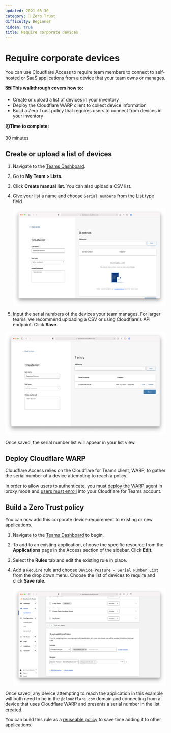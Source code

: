 ```yaml
---
updated: 2021-03-30
category: 🔐 Zero Trust
difficulty: Beginner
hidden: true
title: Require corporate devices
---
```


# Require corporate devices

You can use Cloudflare Access to require team members to connect to self-hosted or SaaS applications from a device that your team owns or manages.

**🗺️ This walkthrough covers how to:**

- Create or upload a list of devices in your inventory
- Deploy the Cloudflare WARP client to collect device information
- Build a Zero Trust policy that requires users to connect from devices in your inventory

**⏲️Time to complete:**

30 minutes

## Create or upload a list of devices

1.  Navigate to the [Teams Dashboard](/cloudflare-one/dash.teams.cloudflare.com/).

2.  Go to **My Team > Lists**.

3.  Click **Create manual list**. You can also upload a CSV list.

4.  Give your list a name and choose `Serial numbers` from the List type field.

    ![Create List](../static/zero-trust-security/corp-device/list-create.png)

5.  Input the serial numbers of the devices your team manages. For larger teams, we recommend uploading a CSV or using Cloudflare's API endpoint. Click **Save**.

![Add Serial Number](../static/zero-trust-security/corp-device/list-add-serial.png)

Once saved, the serial number list will appear in your list view.

## Deploy Cloudflare WARP

Cloudflare Access relies on the Cloudflare for Teams client, WARP, to gather the serial number of a device attempting to reach a policy.

In order to allow users to authenticate, you must [deploy the WARP agent](/cloudflare-one/tutorials/gw-rollout-guide/#configure-device-policies) in proxy mode and [users must enroll](/cloudflare-one/tutorials/gw-rollout-guide/#enroll-the-cloudflare-for-teams-agent-for-dns-filtering) into your Cloudflare for Teams account.

## Build a Zero Trust policy

You can now add this corporate device requirement to existing or new applications.

1.  Navigate to the [Teams Dashboard](/cloudflare-one/dash.teams.cloudflare.com/) to begin.

2.  To add to an existing application, choose the specific resource from the **Applications** page in the Access section of the sidebar. Click **Edit**.

3.  Select the **Rules** tab and edit the existing rule in place.

4.  Add a `Require` rule and choose `Device Posture - Serial Number List` from the drop down menu. Choose the list of devices to require and click **Save rule**.

    ![Add Require](../static/zero-trust-security/corp-device/add-require.png)

Once saved, any device attempting to reach the application in this example will both need to be in the `@cloudflare.com` domain and connecting from a device that uses Cloudflare WARP and presents a serial number in the list created.

You can build this rule as a [reuseable policy](/cloudflare-one/tutorials/default-groups/) to save time adding it to other applications.

